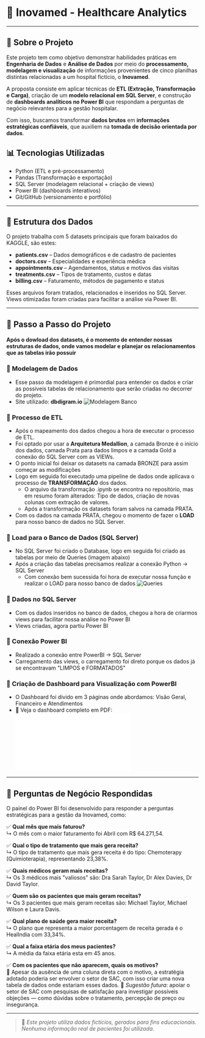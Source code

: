 # 🏥 Inovamed - Healthcare Analytics
---
## 🔹 Sobre o Projeto

Este projeto tem como objetivo demonstrar habilidades práticas em **Engenharia de Dados** e **Análise de Dados** por meio do **processamento, modelagem e visualização** de informações provenientes de cinco planilhas distintas relacionadas a um hospital fictício, o **Inovamed**.

A proposta consiste em aplicar técnicas de **ETL (Extração, Transformação e Carga)**, criação de um **modelo relacional em SQL Server**, e construção de **dashboards analíticos no Power BI** que respondam a perguntas de negócio relevantes para a gestão hospitalar.

Com isso, buscamos transformar **dados brutos** em **informações estratégicas confiáveis**, que auxiliem na **tomada de decisão orientada por dados**.

## 📊 Tecnologias Utilizadas

- Python (ETL e pré-processamento)
- Pandas (Transformação e exportação)
- SQL Server (modelagem relacional + criação de views)
- Power BI (dashboards interativos)
- Git/GitHub (versionamento e portfólio)

---

## 🧩 Estrutura dos Dados

O projeto trabalha com 5 datasets principais que foram baixados do KAGGLE, são estes:

- **patients.csv** – Dados demográficos e de cadastro de pacientes
- **doctors.csv** – Especialidades e experiência médica
- **appointments.csv** – Agendamentos, status e motivos das visitas
- **treatments.csv** – Tipos de tratamento, custos e datas
- **billing.csv** – Faturamento, métodos de pagamento e status

Esses arquivos foram tratados, relacionados e inseridos no SQL Server. Views otimizadas foram criadas para facilitar a análise via Power BI.

---

## 🌱 Passo a Passo do Projeto

#### Após o dowload dos datasets, é o momento de entender nossas estruturas de dados, onde vamos modelar e planejar os relacionamentos que as tabelas irão possuir

### 🔹 Modelagem de Dados
- Esse passo da modelagem é primordial para entender os dados e criar as possíveis tabelas de relacionamento que serão criadas no decorrer do projeto.
- Site utilizado: **dbdigram.io**
![Modelagem Banco](Imagens/modelagem_banco.PNG)

### 🔹 Processo de ETL
- Após o mapeamento dos dados chegou a hora de executar o processo de ETL.
- Foi optado por usar a **Arquitetura Medallion**, a camada Bronze é o início dos dados, camada Prata para dados limpos e a camada Gold a conexão do SQL Server com as VIEWs.
- O ponto inicial foi deixar os datasets na camada BRONZE para assim começar as modificações
- Logo em seguida foi executado uma pipeline de dados onde aplicava o processo de **TRANSFORMAÇÃO** dos dados.
  - O arquivo da transformação .ipynb se encontra no repositório, mas em resumo foram alterados: Tipo de dados, criação de novas colunas com extração de valores.
  - Após a transformação os datasets foram salvos na camada PRATA.
- Com os dados na camada PRATA, chegou o momento de fazer o **LOAD** para nosso banco de dados no SQL Server.

### 🔹 Load para o Banco de Dados (SQL Server)
- No SQL Server foi criado o Database, logo em seguida foi criado as tabelas por meio de Queries (imagem abaixo)
- Após a criação das tabelas precisamos realizar a conexão Python -> SQL Server
  - Com conexão bem sucessida foi hora de executar nossa função e realizar o LOAD para nosso banco de dados
![Queries](Imagens/Querydecriacaotabelas.PNG)

### 🔹 Dados no SQL Server
- Com os dados inseridos no banco de dados, chegou a hora de criarmos views para facilitar nossa análise no Power BI
- Views criadas, agora partiu Power BI

### 🔹 Conexão Power BI
- Realizado a conexão entre PowerBI -> SQL Server
- Carregamento das views, o carregamento foi direto porque os dados já se encontravam "LIMPOS e FORMATADOS"

 ### 🔹 Criação de Dashboard para Visualização com PowerBI
- O Dashboard foi divido em 3 páginas onde abordamos: Visão Geral, Financeiro e Atendimentos
- 📄 Veja o dashboard completo em PDF:
![Dashboard Geral](Imagens/dash_hospital.pdf)

---

## 💼 Perguntas de Negócio Respondidas

O painel do Power BI foi desenvolvido para responder a perguntas estratégicas para a gestão da Inovamed, como:

✅ **Qual mês que mais faturou?**  
↳ O mês com o maior faturamento foi Abril com R$ 64.271,54.

✅ **Qual o tipo de tratamento que mais gera receita?**  
↳ O tipo de tratamento que mais gera receita é do tipo: Chemoterapy (Quimioterapia), representando 23,38%.

✅ **Quais médicos geram mais receitas?**  
↳ Os 3 médicos mais "valiosos" são: Dra Sarah Taylor, Dr Alex Davies, Dr David Taylor.

✅ **Quem são os pacientes que mais geram receitas?**  
↳ Os 3 pacientes que mais geram receitas são: Michael Taylor, Michael Wilson e Laura Davis.

✅ **Qual plano de saúde gera maior receita?**  
↳ O plano que representa a maior porcentagem de receita gerada é o HealIndia com 33,34%.

✅ **Qual a faixa etária dos meus pacientes?**  
↳ A média da faixa etária esta em 45 anos.
 
✅ **Com os pacientes que não aparecem, quais os motivos?**  
💬 Apesar da ausência de uma coluna direta com o motivo, a estratégia adotado poderia ser envolver o setor de SAC, com isso criar uma nova tabela de dados onde estariam esses dados.
📌 *Sugestão futura*: apoiar o setor de SAC com pesquisas de satisfação para investigar possíveis objeções — como dúvidas sobre o tratamento, percepção de preço ou insegurança.

---

> 🔎 *Este projeto utiliza dados fictícios, gerados para fins educacionais. Nenhuma informação real de pacientes foi utilizada.*

